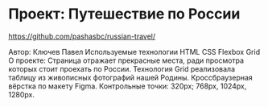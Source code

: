# Проект: Путешествие по России

https://github.com/pashasbc/russian-travel/

Автор: Ключев Павел
Используемые технологии
HTML
CSS
Flexbox
Grid
О проекте: Страница отражает прекрасные места, ради просмотра которых стоит проехать по России. Технология Grid реализовала таблицу из живописных фотографий нашей Родины. Кроссбраузерная вёрстка по макету Figma. Контрольные точки: 320px; 768px, 1024px, 1280px.
